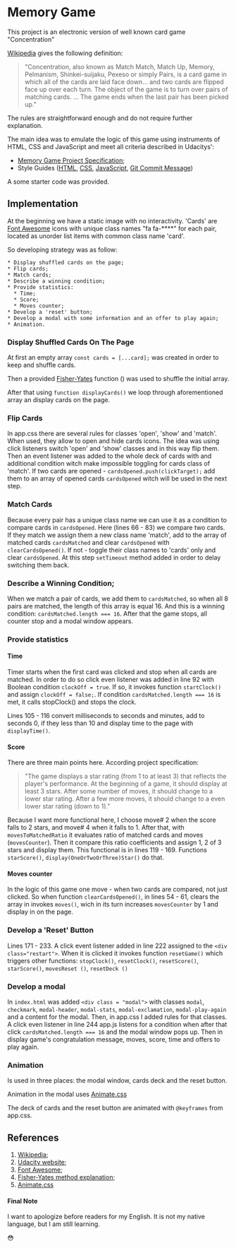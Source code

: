 # Memory Game

This project is an electronic version of well known card game "Concentration"

[Wikipedia](https://en.wikipedia.org/wiki/Concentration_(card_game)) gives the following definition:

>"Concentration, also known as Match Match, Match Up, Memory, Pelmanism, Shinkei-suijaku, Pexeso or simply Pairs, is a card game in which all of the cards are laid face down... and two cards are flipped face up over each turn. The object of the game is to turn over pairs of matching cards. ... The game ends when the last pair has been picked up."

The rules are straightforward enough and do not require further explanation.

The main idea was to emulate the logic of this game using instruments of HTML, CSS and JavaScript and meet all criteria described in Udacitys':
  - [Memory Game Project Specification](https://review.udacity.com/#!/rubrics/591/view);
  - Style Guides ([HTML](http://udacity.github.io/frontend-nanodegree-styleguide/index.html), [CSS](http://udacity.github.io/frontend-nanodegree-styleguide/css.html), [JavaScript](http://udacity.github.io/frontend-nanodegree-styleguide/javascript.html), [Git Commit Message](https://udacity.github.io/git-styleguide/))

A some starter code was provided.

## Implementation

At the beginning we have a static image with no interactivity. 'Cards' are [Font Awesome](https://fontawesome.com/icons?from=io) icons with unique class names "fa fa-****" for each pair, located as unorder list items with common class name 'card'.

So developing strategy was as follow:

    * Display shuffled cards on the page;
    * Flip cards;
    * Match cards;
    * Describe a winning condition;
    * Provide statistics:
      * Time;
      * Score;
      * Moves counter;
    * Develop a 'reset' button;
    * Develop a modal with some information and an offer to play again;
    * Animation.


###  Display Shuffled Cards On The Page

At first an empty array `const cards = [...card];` was created in order to keep and shuffle cards.

Then a provided [Fisher-Yates](https://www.youtube.com/watch?v=tLxBwSL3lPQ) function () was used to shuffle the initial array.

After that using  `function displayCards()` we loop through aforementioned array an display cards on the page.


### Flip Cards

In app.css there are several rules for classes 'open', 'show' and 'match'. When used, they allow to open and hide cards icons. The idea was using click listeners switch 'open' and 'show' classes and in this way flip them. Then an event listener was added to the whole deck of cards with and additional condition witch make impossible toggling for cards class of 'match'. If two cards are opened - `cardsOpened.push(clickTarget);` add them to an array of opened cards `cardsOpened` witch will be used in the next step.

### Match Cards

Because every pair has a unique class name we can use it as a condition to compare cards in `cardsOpened`. Here (lines 66 - 83) we compare two cards. If they match we assign them a new class name 'match', add to the array of matched cards `cardsMatched` and clear `cardsOpened` with `clearCardsOpened()`. If not - toggle their class names to 'cards' only and clear `cardsOpened`. At this step `setTimeout` method added in order to delay switching them back.

### Describe a Winning Condition;

When we match a pair of cards, we add them to `cardsMatched`, so when all 8 pairs are matched, the length of this array is equal 16. And this is a winning condition: `cardsMatched.length === 16`. After that the game stops, all counter stop and a modal window appears.

### Provide statistics

#### Time
Timer starts when the first card was clicked and stop when all cards are matched.
In order to do so click even listener was added in line 92 with Boolean condition `clockOff = true`. If so, it invokes function `startClock()` and assign `clockOff = false;`. If condition `cardsMatched.length === 16` is met, it calls stopClock() and stops the clock.

Lines 105 - 116 convert milliseconds to seconds and minutes, add to seconds 0, if they less than 10 and display time to the page with `displayTime()`.

#### Score

There are three main points here. According project specification:

>"The game displays a star rating (from 1 to at least 3) that reflects the player's performance. At the beginning of a game, it should display at least 3 stars. After some number of moves, it should change to a lower star rating. After a few more moves, it should change to a even lower star rating (down to 1)."

Because I want more functional here, I choose move# 2 when the score falls to 2 stars, and move# 4 when it falls to 1. After that, with `movesToMatchedRatio` it evaluates ratio of matched cards and moves (`movesCounter`). Then it compare this ratio coefficients and assign 1, 2 of 3 stars and display them.
This functional is in lines 119 - 169. Functions `starScore()`, `display(OneOrTwoOrThree)Star()` do that.

#### Moves counter

In the logic of this game one move - when two cards are compared, not just clicked. So when function `clearCardsOpened()`, in lines 54 - 61, clears the array in invokes `moves()`, wich in its turn increases `movesCounter` by 1 and display in on the page.

### Develop a 'Reset' Button

Lines 171 - 233.
A click event listener added in line 222 assigned to the `<div class="restart">`. When it is clicked it invokes function `resetGame()` which triggers other functions: `stopClock()`, `resetClock()`, `resetScore()`, `starScore()`, `movesReset ()`, `resetDeck ()`

### Develop a modal

In `index.html`  was added `<div class = "modal">`  with classes `modal`, `checkmark`, `modal-header`, `modal-stats`, `modal-exclamation`, `modal-play-again` and a content for the modal. Then, in app.css I added rules for that classes. A click even listener in line 244 app.js listens for a condition when after that click `cardsMatched.length === 16` and the modal window pops up. Then in display game's congratulation message, moves, score, time and offers to play again.

### Animation

Is used in three places: the modal window, cards deck and the reset button.

Animation in the modal uses [Animate.css](https://github.com/daneden/animate.css)

The deck of cards and the reset button are animated with `@keyframes` from app.css.

## References

1. [Wikipedia](https://en.wikipedia.org/wiki/Concentration_(card_game));
2. [Udacity website](http://udacity.github.io/frontend-nanodegree-styleguide/index.html);
3. [Font Awesome](https://fontawesome.com/icons?from=io);
4. [Fisher-Yates method explanation](https://www.youtube.com/watch?v=tLxBwSL3lPQ);
5. [Animate.css](https://github.com/daneden/animate.css)

#### Final Note

I want to apologize before readers for my English. It is not my native language, but I am still learning.

:flushed:
